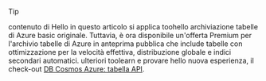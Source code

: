 > [!TIP]
> contenuto di Hello in questo articolo si applica toohello archiviazione tabelle di Azure basic originale. Tuttavia, è ora disponibile un'offerta Premium per l'archivio tabelle di Azure in anteprima pubblica che include tabelle con ottimizzazione per la velocità effettiva, distribuzione globale e indici secondari automatici. ulteriori toolearn e provare hello nuova esperienza, il check-out [DB Cosmos Azure: tabella API](https://aka.ms/premiumtables).
>
